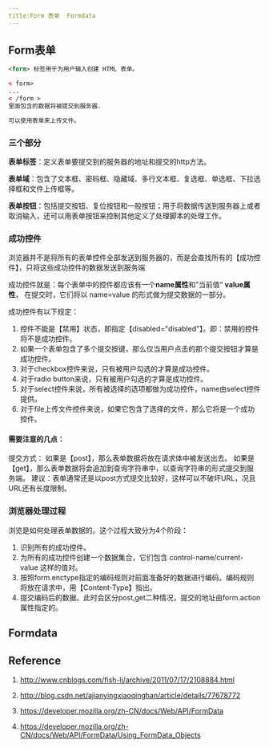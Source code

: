 ```yaml
---
title:Form 表单  Formdata
---
```


## Form表单

```html
<form> 标签用于为用户输入创建 HTML 表单。

< form>
...
< /form >
里面包含的数据将被提交到服务器.

可以使用表单来上传文件。
```
### 三个部分

**表单标签**：定义表单要提交到的服务器的地址和提交的http方法。

**表单域**：包含了文本框、密码框、隐藏域、多行文本框、复选框、单选框、下拉选择框和文件上传框等。

**表单按钮**：包括提交按钮、复位按钮和一般按钮；用于将数据传送到服务器上或者取消输入，还可以用表单按钮来控制其他定义了处理脚本的处理工作。


### 成功控件
浏览器并不是将所有的表单控件全部发送到服务器的，而是会查找所有的【成功控件】，只将这些成功控件的数据发送到服务端

成功控件就是：每个表单中的控件都应该有一个**name属性**和”当前值“  **value属性**， 在提交时，它们将以 name=value 的形式做为提交数据的一部分。

成功控件有以下规定：
1. 控件不能是【禁用】状态，即指定【disabled="disabled"】。即：禁用的控件将不是成功控件。
2. 如果一个表单包含了多个提交按键，那么仅当用户点击的那个提交按钮才算是成功控件。
3. 对于checkbox控件来说，只有被用户勾选的才算是成功控件。
4. 对于radio button来说，只有被用户勾选的才算是成功控件。
5. 对于select控件来说，所有被选择的选项都做为成功控件，name由select控件提供。
6. 对于file上传文件控件来说，如果它包含了选择的文件，那么它将是一个成功控件。


#### 需要注意的几点：

提交方式：
如果是【post】，那么表单数据将放在请求体中被发送出去。
如果是【get】，那么表单数据将会追加到查询字符串中，以查询字符串的形式提交到服务端。
建议：表单通常还是以post方式提交比较好，这样可以不破坏URL，况且URL还有长度限制。


### 浏览器处理过程

浏览是如何处理表单数据的。这个过程大致分为4个阶段：
1. 识别所有的成功控件。
2. 为所有的成功控件创建一个数据集合，它们包含 control-name/current-value 这样的值对。
3. 按照form.enctype指定的编码规则对前面准备好的数据进行编码。编码规则将放在请求中，用【Content-Type】指出。
4. 提交编码后的数据。此时会区分post,get二种情况，提交的地址由form.action属性指定的。


## Formdata








## Reference

1. http://www.cnblogs.com/fish-li/archive/2011/07/17/2108884.html
2. http://blog.csdn.net/ajianyingxiaoqinghan/article/details/77678772

3. https://developer.mozilla.org/zh-CN/docs/Web/API/FormData
4. https://developer.mozilla.org/zh-CN/docs/Web/API/FormData/Using_FormData_Objects


